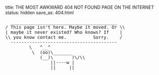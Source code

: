 title: THE MOST AWKWARD 404 NOT FOUND PAGE ON THE INTERNET
status: hidden
save_as: 404.html

<pre>
  ________________________________________  
/ This page isn't here. Maybe it moved. Or \\  
| maybe it never existed? Who knows? If    |  
\\ you know contact me.          Sorry.    /  
  ----------------------------------------  
         \   ^__^   
          \  (oo)\_______  
             (__)\       )\/\\  
                 ||----w |  
                 ||     ||  
</pre>